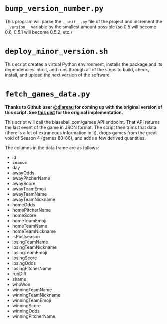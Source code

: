 # `bump_version_number.py`

This program will parse the `__init__.py` file of the project and
increment the `__version__` variable by the smallest amount possible
(so 0.5 will become 0.6, 0.5.1 will become 0.5.2, etc.)

# `deploy_minor_version.sh`

This script creates a virtual Python environment, installs the package
and its dependencies into it, and runs through all of the steps to build,
check, install, and upload the next version of the software.

# `fetch_games_data.py`

**Thanks to Github user [@dlareau](https://github.com/dlareau) for
coming up with the original version of this script. See
[this gist](https://gist.github.com/dlareau/c28c54937a16fdd7edac5bda9b8e936d)
for the original implementation.**

This script will call the blaseball.com/games API endpoint.
That API returns the last event of the game in JSON format.
The script then trims that data (there is a lot of extraneous
information in it), drops games from the great void of Season 4
(games 80-86), and adds a few derived quantities.

The columns in the data frame are as follows:

* id
* season
* day
* awayOdds
* awayPitcherName
* awayScore
* awayTeamEmoji
* awayTeamName
* awayTeamNickname
* homeOdds
* homePitcherName
* homeScore
* homeTeamEmoji
* homeTeamName
* homeTeamNickname
* isPostseason
* losingTeamName
* losingTeamNickname
* losingTeamEmoji
* losingScore
* losingOdds
* losingPitcherName
* runDiff
* shame
* whoWon
* winningTeamName
* winningTeamNickname
* winningTeamEmoji
* winningScore
* winningOdds
* winningPitcherName
